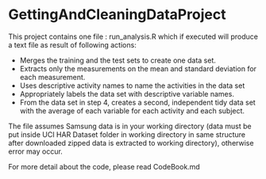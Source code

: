 # GettingAndCleaningDataProject

This project contains one file : run_analysis.R which if executed will produce a text file as result of following actions:
* Merges the training and the test sets to create one data set.
* Extracts only the measurements on the mean and standard deviation for each measurement. 
* Uses descriptive activity names to name the activities in the data set
* Appropriately labels the data set with descriptive variable names. 
* From the data set in step 4, creates a second, independent tidy data set with the average of each variable for each activity and each subject.

The file assumes Samsung data is in your working directory (data must be put inside UCI HAR Dataset folder in working directory in same structure after downloaded zipped data is extracted to working directory), otherwise error may occur.

For more detail about the code, please read CodeBook.md
